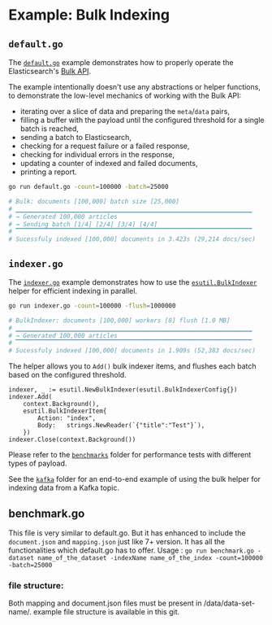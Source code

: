 # Example: Bulk Indexing

## `default.go`

The [`default.go`](default.go) example demonstrates how to properly operate the Elasticsearch's
[Bulk API]([https://www.elastic.co/guide/en/elasticsearch/reference/current/docs-bulk.html]).

The example intentionally doesn't use any abstractions or helper functions, to
demonstrate the low-level mechanics of working with the Bulk API:

* iterating over a slice of data and preparing the `meta`/`data` pairs,
* filling a buffer with the payload until the configured threshold for a single batch is reached,
* sending a batch to Elasticsearch,
* checking for a request failure or a failed response,
* checking for individual errors in the response,
* updating a counter of indexed and failed documents,
* printing a report.

```bash
go run default.go -count=100000 -batch=25000

# Bulk: documents [100,000] batch size [25,000]
# ▁▁▁▁▁▁▁▁▁▁▁▁▁▁▁▁▁▁▁▁▁▁▁▁▁▁▁▁▁▁▁▁▁▁▁▁▁▁▁▁▁▁▁▁▁▁▁▁▁▁▁▁▁▁▁▁▁▁▁▁▁▁▁▁▁
# → Generated 100,000 articles
# → Sending batch [1/4] [2/4] [3/4] [4/4]
# ▔▔▔▔▔▔▔▔▔▔▔▔▔▔▔▔▔▔▔▔▔▔▔▔▔▔▔▔▔▔▔▔▔▔▔▔▔▔▔▔▔▔▔▔▔▔▔▔▔▔▔▔▔▔▔▔▔▔▔▔▔▔▔▔▔
# Sucessfuly indexed [100,000] documents in 3.423s (29,214 docs/sec)
```

## `indexer.go`

The [`indexer.go`](indexer.go) example demonstrates how to use the [`esutil.BulkIndexer`](../esutil/bulk_indexer.go) helper for efficient indexing in parallel.

```bash
go run indexer.go -count=100000 -flush=1000000

# BulkIndexer: documents [100,000] workers [8] flush [1.0 MB]
# ▁▁▁▁▁▁▁▁▁▁▁▁▁▁▁▁▁▁▁▁▁▁▁▁▁▁▁▁▁▁▁▁▁▁▁▁▁▁▁▁▁▁▁▁▁▁▁▁▁▁▁▁▁▁▁▁▁▁▁▁▁▁▁▁▁
# → Generated 100,000 articles
# ▔▔▔▔▔▔▔▔▔▔▔▔▔▔▔▔▔▔▔▔▔▔▔▔▔▔▔▔▔▔▔▔▔▔▔▔▔▔▔▔▔▔▔▔▔▔▔▔▔▔▔▔▔▔▔▔▔▔▔▔▔▔▔▔▔
# Sucessfuly indexed [100,000] documents in 1.909s (52,383 docs/sec)
```

The helper allows you to `Add()` bulk indexer items, and flushes each batch based on the configured threshold.

```golang
indexer, _ := esutil.NewBulkIndexer(esutil.BulkIndexerConfig{})
indexer.Add(
	context.Background(),
	esutil.BulkIndexerItem{
		Action: "index",
		Body:   strings.NewReader(`{"title":"Test"}`),
	})
indexer.Close(context.Background())
```

Please refer to the [`benchmarks`](benchmarks) folder for performance tests with different types of payload.

See the [`kafka`](kafka) folder for an end-to-end example of using the bulk helper for indexing data from a Kafka topic.

## benchmark.go
This file is very similar to default.go. But it has enhanced to include the `document.json` and `mapping.json` just like 7+ version. 
It has all the functionalities which default.go has to offer. 
Usage : `go run benchmark.go -dataset name_of_the_dataset -indexName name_of_the_index -count=100000 -batch=25000` 

### file structure: 
Both mapping and document.json files must be present in /data/data-set-name/. example file structure is available in this git. 
